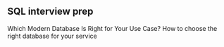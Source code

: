 ## SQL interview prep
Which Modern Database Is Right for Your Use Case? How to choose the right database for your service

